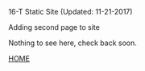 16-T Static Site (Updated: 11-21-2017)

Adding second page to site

Nothing to see here, check back soon.

[HOME](https://sixteentons.github.io/portaldemo/)



